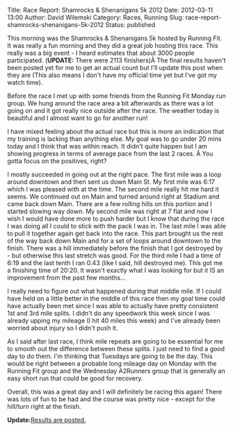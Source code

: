 Title: Race Report: Shamrocks & Shenanigans 5k 2012
Date: 2012-03-11 13:00
Author: David Wilemski
Category: Races, Running
Slug: race-report-shamrocks-shenanigans-5k-2012
Status: published

This morning was the Shamrocks & Shenanigans 5k hosted by Running Fit.
It was really a fun morning and they did a great job hosting this race.
This really was a big event - I heard estimates that about 3000 people
participated. (**UPDATE:** There were 2113 finishers)Â The final results
haven\'t been posted yet for me to get an actual count but I\'ll update
this post when they are (This also means I don\'t have my official time
yet but I\'ve got my watch time).

Before the race I met up with some friends from the Running Fit Monday
run group. We hung around the race area a bit afterwards as there was a
lot going on and it got really nice outside after the race. The weather
today is beautiful and I almost want to go for another run!

I have mixed feeling about the actual race but this is more an
indication that my training is lacking than anything else. My goal was
to go under 20 mins today and I think that was within reach. It didn\'t
quite happen but I am showing progress in terms of average pace from the
last 2 races. Â You gotta focus on the positives, right?

I mostly succeeded in going out at the right pace. The first mile was a
loop around downtown and then sent us down Main St. My first mile was
6:17 which I was pleased with at the time. The second mile really hit me
hard it seems. We continued out on Main and turned around right at
Stadium and came back down Main. There are a few rolling hills on this
portion and I started slowing way down. My second mile was right at 7
flat and now I wish I would have done more to push harder but I know
that during the race I was doing all I could to stick with the pack I
was in. The last mile I was able to pull it together again get back into
the race. This part brought us the rest of the way back down Main and
for a set of loops around downtown to the finish. There was a hill
immediately before the finish that I got destroyed by - but otherwise
this last stretch was good. For the third mile I had a time of 6:19 and
the last tenth I ran 0:43 (like I said, hill destroyed me). This got me
a finishing time of 20:20. It wasn\'t exactly what I was looking for but
it IS an improvement from the past few months\...

I really need to figure out what happened during that middle mile. If I
could have held on a little better in the middle of this race then my
goal time could have actually been met since I was able to actually have
pretty consistent 1st and 3rd mile splits. I didn\'t do any speedwork
this week since I was already upping my mileage (I hit 40 miles this
week) and I\'ve already been worried about injury so I didn\'t push it.

As I said after last race, I think mile repeats are going to be
essential for me to smooth out the difference between these splits. I
just need to find a good day to do them. I\'m thinking that Tuesdays are
going to be the day. This would be right between a probable long mileage
day on Monday with the Running Fit group and the Wednesday A2Runners
group that is generally an easy short run that could be good for
recovery.

Overall, this was a great day and I will definitely be racing this
again! There was lots of fun to be had and the course was pretty nice -
except for the hill/turn right at the finish.

**Update:**[Results are
posted.](http://www.rftiming.net/index.php?option=com_content&view=article&id=36&Itemid=47)
